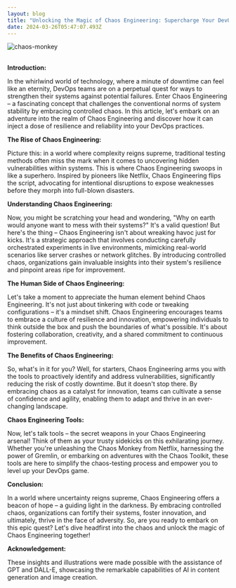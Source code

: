 ```yaml
---
layout: blog
title: "Unlocking the Magic of Chaos Engineering: Supercharge Your DevOps Journey!"
date: 2024-03-26T05:47:07.493Z
---
```

![chaos-monkey](blob:https://azmy.blog/0b56d42d-d739-4c31-8d39-f4d982fd1edf "chaos-monkey")

\
**Introduction:** 

In the whirlwind world of technology, where a minute of downtime can feel like an eternity, DevOps teams are on a perpetual quest for ways to strengthen their systems against potential failures. Enter Chaos Engineering – a fascinating concept that challenges the conventional norms of system stability by embracing controlled chaos. In this article, let's embark on an adventure into the realm of Chaos Engineering and discover how it can inject a dose of resilience and reliability into your DevOps practices.

**The Rise of Chaos Engineering:** 

Picture this: in a world where complexity reigns supreme, traditional testing methods often miss the mark when it comes to uncovering hidden vulnerabilities within systems. This is where Chaos Engineering swoops in like a superhero. Inspired by pioneers like Netflix, Chaos Engineering flips the script, advocating for intentional disruptions to expose weaknesses before they morph into full-blown disasters.

**Understanding Chaos Engineering:** 

Now, you might be scratching your head and wondering, "Why on earth would anyone want to mess with their systems?" It's a valid question! But here's the thing – Chaos Engineering isn't about wreaking havoc just for kicks. It's a strategic approach that involves conducting carefully orchestrated experiments in live environments, mimicking real-world scenarios like server crashes or network glitches. By introducing controlled chaos, organizations gain invaluable insights into their system's resilience and pinpoint areas ripe for improvement.

**The Human Side of Chaos Engineering:** 

Let's take a moment to appreciate the human element behind Chaos Engineering. It's not just about tinkering with code or tweaking configurations – it's a mindset shift. Chaos Engineering encourages teams to embrace a culture of resilience and innovation, empowering individuals to think outside the box and push the boundaries of what's possible. It's about fostering collaboration, creativity, and a shared commitment to continuous improvement.

**The Benefits of Chaos Engineering:** 

So, what's in it for you? Well, for starters, Chaos Engineering arms you with the tools to proactively identify and address vulnerabilities, significantly reducing the risk of costly downtime. But it doesn't stop there. By embracing chaos as a catalyst for innovation, teams can cultivate a sense of confidence and agility, enabling them to adapt and thrive in an ever-changing landscape.

**Chaos Engineering Tools:** 

Now, let's talk tools – the secret weapons in your Chaos Engineering arsenal! Think of them as your trusty sidekicks on this exhilarating journey. Whether you're unleashing the Chaos Monkey from Netflix, harnessing the power of Gremlin, or embarking on adventures with the Chaos Toolkit, these tools are here to simplify the chaos-testing process and empower you to level up your DevOps game.

**Conclusion:** 

In a world where uncertainty reigns supreme, Chaos Engineering offers a beacon of hope – a guiding light in the darkness. By embracing controlled chaos, organizations can fortify their systems, foster innovation, and ultimately, thrive in the face of adversity. So, are you ready to embark on this epic quest? Let's dive headfirst into the chaos and unlock the magic of Chaos Engineering together!

**Acknowledgement:** 

These insights and illustrations were made possible with the assistance of GPT and DALL-E, showcasing the remarkable capabilities of AI in content generation and image creation.